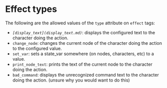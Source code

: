 # Effect types

The following are the allowed values of the `type` attribute on `effect` tags:

* *`[display_text](display_text.md)`*: displays the configured text to the character doing the action.
* `change_node`: changes the current node of the character doing the action to the configured value.
* `set_var`: sets a state_var somewhere (on nodes, characters, etc) to a value.
* `print_node_text`: prints the text of the current node to the character doing the action.
* `bad_command`: displays the unrecognized command text to the character doing the action. (unsure why you would want to do this)